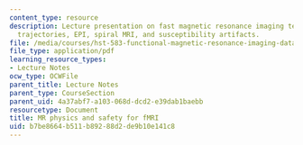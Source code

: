 ```yaml
---
content_type: resource
description: Lecture presentation on fast magnetic resonance imaging techniques, k-space
  trajectories, EPI, spiral MRI, and susceptibility artifacts.
file: /media/courses/hst-583-functional-magnetic-resonance-imaging-data-acquisition-and-analysis-fall-2008/b7be8664b511b89288d2de9b10e141c8_0929_lw_physics2.pdf
file_type: application/pdf
learning_resource_types:
- Lecture Notes
ocw_type: OCWFile
parent_title: Lecture Notes
parent_type: CourseSection
parent_uid: 4a37abf7-a103-068d-dcd2-e39dab1baebb
resourcetype: Document
title: MR physics and safety for fMRI
uid: b7be8664-b511-b892-88d2-de9b10e141c8
---
```

